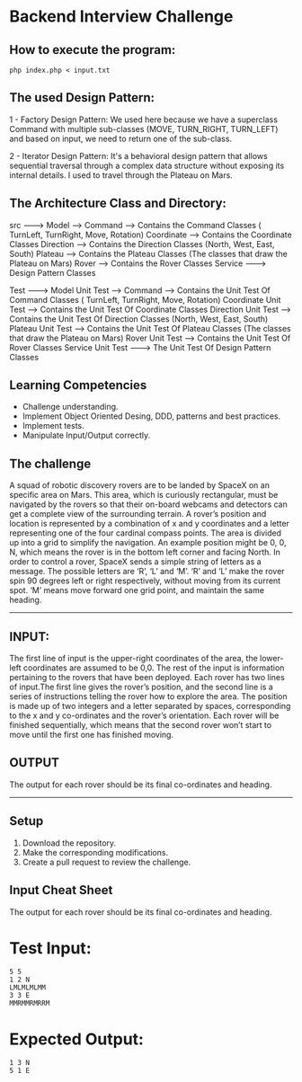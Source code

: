 # Backend Interview Challenge

## How to execute the program:
`php index.php < input.txt`

## The used Design Pattern:
1 - Factory Design Pattern:
    We used here because we have a superclass Command with multiple sub-classes
    (MOVE, TURN_RIGHT, TURN_LEFT) and based on input, we need to return one of the sub-class.

2 - Iterator Design Pattern: 
    It's a behavioral design pattern that allows sequential traversal through a complex data structure without 
    exposing its internal details. I used to travel through the Plateau on Mars.

## The Architecture Class and Directory:
   src     --->    Model --> Command     --> Contains the Command Classes ( TurnLeft, TurnRight, Move, Rotation)
                             Coordinate  --> Contains the Coordinate Classes
                             Direction   --> Contains the Direction Classes   (North, West, East, South)
                             Plateau     --> Contains the Plateau Classes     (The classes that draw the Plateau on Mars)
                             Rover       --> Contains the Rover Classes
                   Service ---> Design Pattern Classes

   Test      --->  Model Unit Test --> Command    --> Contains the Unit Test Of Command Classes ( TurnLeft, TurnRight, Move, Rotation)
                             Coordinate Unit Test --> Contains the Unit Test Of Coordinate Classes
                             Direction Unit Test  --> Contains the Unit Test Of Direction Classes (North, West, East, South)
                             Plateau Unit Test    --> Contains the Unit Test Of Plateau Classes  (The classes that draw the Plateau on Mars)
                             Rover Unit Test      --> Contains the Unit Test Of Rover Classes 
                    Service Unit Test ---> The Unit Test Of Design Pattern Classes





## Learning Competencies
- Challenge understanding.
- Implement Object Oriented Desing, DDD, patterns and best practices.
- Implement tests.
- Manipulate Input/Output correctly.

## The challenge

A squad of robotic discovery rovers are to be landed by SpaceX on an specific area on Mars. This area, which is curiously rectangular, must be navigated by the rovers so that their on-board webcams and detectors can get a complete view of the surrounding terrain.
A rover’s position and location is represented by a combination of x and y coordinates and a letter representing one of the four cardinal compass points. The area is divided up into a grid to simplify the navigation. An example position might be 0, 0, N, which means the rover is in the bottom left corner and facing North.
In order to control a rover, SpaceX sends a simple string of letters as a message. The possible letters are ‘R’, ‘L’ and ‘M’. ‘R’ and ‘L’ make the rover spin 90 degrees left or right respectively, without moving from its current spot. ‘M’ means move forward one grid point, and maintain the same heading.

---


## INPUT:
The first line of input is the upper-right coordinates of the area, the lower-left coordinates are assumed to be 0,0. The rest of the input is information pertaining to the rovers that have been deployed. Each rover has two lines of input.The first line gives the rover’s position, and the second line is a series of instructions telling the rover how to explore the area. The position is made up of two integers and a letter separated by spaces, corresponding to the x and y co-ordinates and the rover’s orientation. Each rover will be finished sequentially, which means that the second rover won’t start to move until the first one has finished moving.

## OUTPUT
The output for each rover should be its final co-ordinates and heading.

---

## Setup
1. Download the repository.
2. Make the corresponding modifications.
3. Create a pull request to review the challenge.

## Input Cheat Sheet
The output for each rover should be its final co-ordinates and heading.

# Test Input:
```
5 5
1 2 N
LMLMLMLMM
3 3 E
MMRMMRMRRM
```

# Expected Output:
```
1 3 N
5 1 E
```
